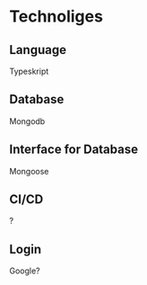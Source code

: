 # Technoliges

## Language
Typeskript

## Database
Mongodb

## Interface for Database
Mongoose

## CI/CD
?

## Login
Google?
